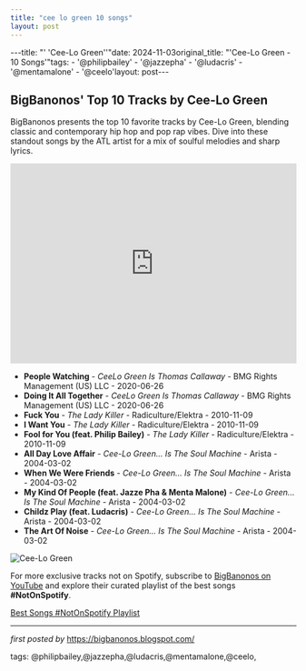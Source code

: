 ```yaml
---
title: "cee lo green 10 songs"
layout: post
---
```

---title: "' 'Cee-Lo Green''"date: 2024-11-03original_title: "'Cee-Lo Green - 10 Songs'"tags:  - '@philipbailey'  - '@jazzepha'  - '@ludacris'  - '@mentamalone'  - '@ceelo'layout: post---<h2>BigBanonos' Top 10 Tracks by Cee-Lo Green</h2> <!-- Search Description --><p>BigBanonos presents the top 10 favorite tracks by Cee-Lo Green, blending classic and contemporary hip hop and pop rap vibes. Dive into these standout songs by the ATL artist for a mix of soulful melodies and sharp lyrics.</p> <!-- Spotify Playlist Embed --><iframe src="https://open.spotify.com/embed/playlist/5lKI0ekmJ45cWquHyeRob0?utm_source=generator" width="100%" height="352" frameBorder="0" allowfullscreen="" allow="autoplay; clipboard-write; encrypted-media; fullscreen; picture-in-picture" loading="lazy"></iframe> <!-- Song Listings --><ul> <li><strong>People Watching</strong> - <em>CeeLo Green Is Thomas Callaway</em> - BMG Rights Management (US) LLC - 2020-06-26</li> <li><strong>Doing It All Together</strong> - <em>CeeLo Green Is Thomas Callaway</em> - BMG Rights Management (US) LLC - 2020-06-26</li> <li><strong>Fuck You</strong> - <em>The Lady Killer</em> - Radiculture/Elektra - 2010-11-09</li> <li><strong>I Want You</strong> - <em>The Lady Killer</em> - Radiculture/Elektra - 2010-11-09</li> <li><strong>Fool for You (feat. Philip Bailey)</strong> - <em>The Lady Killer</em> - Radiculture/Elektra - 2010-11-09</li> <li><strong>All Day Love Affair</strong> - <em>Cee-Lo Green... Is The Soul Machine</em> - Arista - 2004-03-02</li> <li><strong>When We Were Friends</strong> - <em>Cee-Lo Green... Is The Soul Machine</em> - Arista - 2004-03-02</li> <li><strong>My Kind Of People (feat. Jazze Pha & Menta Malone)</strong> - <em>Cee-Lo Green... Is The Soul Machine</em> - Arista - 2004-03-02</li> <li><strong>Childz Play (feat. Ludacris)</strong> - <em>Cee-Lo Green... Is The Soul Machine</em> - Arista - 2004-03-02</li> <li><strong>The Art Of Noise</strong> - <em>Cee-Lo Green... Is The Soul Machine</em> - Arista - 2004-03-02</li></ul> <!-- Image --><img src="https://app.hiphopdx.com/wp-content/uploads/2024/02/cee-lo-green-sides-with-umg-in-split-from-tiktok-theres-no-wrong-way-to-do-business.jpg?w=1200" alt="Cee-Lo Green"/><!--Subscribe and Playlist Links--><div>    <p>For more exclusive tracks not on Spotify, subscribe to <a href="https://www.youtube.com/@BigBanonos" target="_blank">BigBanonos on YouTube</a> and explore their curated playlist of the best songs <strong>#NotOnSpotify</strong>.</p>    <p><a href="https://www.youtube.com/playlist?list=PLtuNtuTatqI0kFahUCbtbfenC_ET5O_tr" target="_blank">Best Songs #NotOnSpotify Playlist<br /></a></p></div><hr /><p><em>first posted by</em> <a href="https://bigbanonos.blogspot.com/" rel="noopener" target="_new">https://bigbanonos.blogspot.com/</a></p><p>tags: @philipbailey,@jazzepha,@ludacris,@mentamalone,@ceelo,</p>